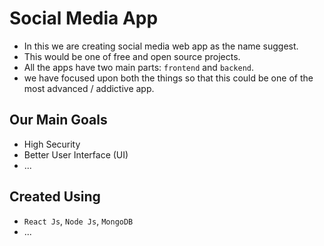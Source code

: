 # Social Media App

- In this we are creating social media web app as the name suggest.
- This would be one of free and open source projects.
- All the apps have two main parts: `frontend` and `backend`.
- we have focused upon both the things so that this could be one of the most advanced / addictive app.

## Our Main Goals
- High Security
- Better User Interface (UI)
- ...

## Created Using
- `React Js`, `Node Js`, `MongoDB`
- ...
